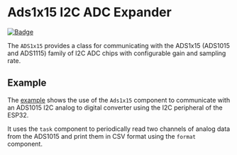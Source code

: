 # Ads1x15 I2C ADC Expander

[![Badge](https://components.espressif.com/components/espp/ads1x15/badge.svg)](https://components.espressif.com/components/espp/ads1x15)

The `ADS1x15` provides a class for communicating with the ADS1x15 (ADS1015 and
ADS1115) family of I2C ADC chips with configurable gain and sampling rate.

## Example

The [example](./example) shows the use of the `Ads1x15` component to communicate
with an ADS1015 I2C analog to digital converter using the I2C peripheral of the
ESP32.

It uses the `task` component to periodically read two channels of analog data
from the ADS1015 and print them in CSV format using the `format` component.
